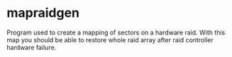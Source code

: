 # mapraidgen
Program used to create a mapping of sectors on a hardware raid. With this map you should be able to restore whole raid array after raid controller hardware failure.
